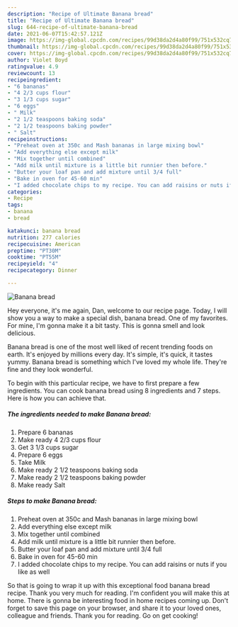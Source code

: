 ```yaml
---
description: "Recipe of Ultimate Banana bread"
title: "Recipe of Ultimate Banana bread"
slug: 644-recipe-of-ultimate-banana-bread
date: 2021-06-07T15:42:57.121Z
image: https://img-global.cpcdn.com/recipes/99d38da2d4a80f99/751x532cq70/banana-bread-recipe-main-photo.jpg
thumbnail: https://img-global.cpcdn.com/recipes/99d38da2d4a80f99/751x532cq70/banana-bread-recipe-main-photo.jpg
cover: https://img-global.cpcdn.com/recipes/99d38da2d4a80f99/751x532cq70/banana-bread-recipe-main-photo.jpg
author: Violet Boyd
ratingvalue: 4.9
reviewcount: 13
recipeingredient:
- "6 bananas"
- "4 2/3 cups flour"
- "3 1/3 cups sugar"
- "6 eggs"
- " Milk"
- "2 1/2 teaspoons baking soda"
- "2 1/2 teaspoons baking powder"
- " Salt"
recipeinstructions:
- "Preheat oven at 350c and Mash bananas in large mixing bowl"
- "Add everything else except milk"
- "Mix together until combined"
- "Add milk until mixture is a little bit runnier then before."
- "Butter your loaf pan and add mixture until 3/4 full"
- "Bake in oven for 45-60 min"
- "I added chocolate chips to my recipe. You can add raisins or nuts if you like as well"
categories:
- Recipe
tags:
- banana
- bread

katakunci: banana bread 
nutrition: 277 calories
recipecuisine: American
preptime: "PT30M"
cooktime: "PT55M"
recipeyield: "4"
recipecategory: Dinner

---
```



![Banana bread](https://img-global.cpcdn.com/recipes/99d38da2d4a80f99/751x532cq70/banana-bread-recipe-main-photo.jpg)

Hey everyone, it's me again, Dan, welcome to our recipe page. Today, I will show you a way to make a special dish, banana bread. One of my favorites. For mine, I'm gonna make it a bit tasty. This is gonna smell and look delicious.



Banana bread is one of the most well liked of recent trending foods on earth. It's enjoyed by millions every day. It's simple, it's quick, it tastes yummy. Banana bread is something which I've loved my whole life. They're fine and they look wonderful.


To begin with this particular recipe, we have to first prepare a few ingredients. You can cook banana bread using 8 ingredients and 7 steps. Here is how you can achieve that.

<!--inarticleads1-->

##### The ingredients needed to make Banana bread:

1. Prepare 6 bananas
1. Make ready 4 2/3 cups flour
1. Get 3 1/3 cups sugar
1. Prepare 6 eggs
1. Take  Milk
1. Make ready 2 1/2 teaspoons baking soda
1. Make ready 2 1/2 teaspoons baking powder
1. Make ready  Salt




<!--inarticleads2-->

##### Steps to make Banana bread:

1. Preheat oven at 350c and Mash bananas in large mixing bowl
1. Add everything else except milk
1. Mix together until combined
1. Add milk until mixture is a little bit runnier then before.
1. Butter your loaf pan and add mixture until 3/4 full
1. Bake in oven for 45-60 min
1. I added chocolate chips to my recipe. You can add raisins or nuts if you like as well




So that is going to wrap it up with this exceptional food banana bread recipe. Thank you very much for reading. I'm confident you will make this at home. There is gonna be interesting food in home recipes coming up. Don't forget to save this page on your browser, and share it to your loved ones, colleague and friends. Thank you for reading. Go on get cooking!

